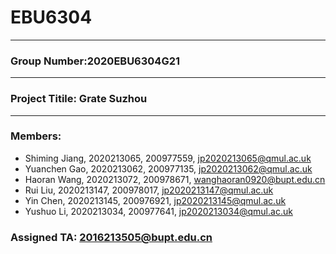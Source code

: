 # EBU6304
---
### Group Number:2020EBU6304G21
---
### Project Titile: Grate Suzhou
---
###   Members:
- Shiming Jiang, 2020213065, 200977559, jp2020213065@qmul.ac.uk<br>
- Yuanchen Gao, 2020213062, 200977135, jp2020213062@qmul.ac.uk<br>
- Haoran Wang, 2020213072, 200978671, wanghaoran0920@bupt.edu.cn<br>
- Rui Liu, 2020213147, 200978017, jp2020213147@qmul.ac.uk<br>
- Yin Chen, 2020213145, 200976921, jp2020213145@qmul.ac.uk
- Yushuo Li, 2020213034, 200977641, jp2020213034@qmul.ac.uk
### Assigned TA: 2016213505@bupt.edu.cn
